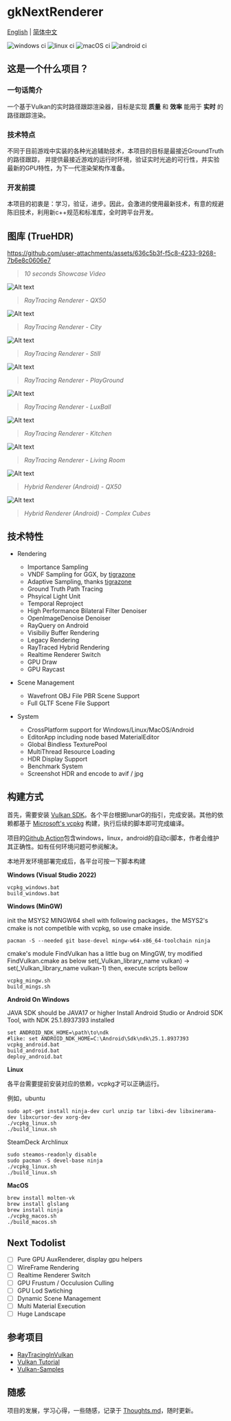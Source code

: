 # gkNextRenderer

[English](README.en.md) | [简体中文](README.md)

![windows ci](https://github.com/gameknife/gkNextRenderer/actions/workflows/windows.yml/badge.svg)
![linux ci](https://github.com/gameknife/gkNextRenderer/actions/workflows/linux.yml/badge.svg)
![macOS ci](https://github.com/gameknife/gkNextRenderer/actions/workflows/macos.yml/badge.svg)
![android ci](https://github.com/gameknife/gkNextRenderer/actions/workflows/android.yml/badge.svg)

## 这是一个什么项目？

### 一句话简介

一个基于Vulkan的实时路径跟踪渲染器，目标是实现 **质量** 和 **效率** 能用于 **实时** 的路径跟踪渲染。

### 技术特点

不同于目前游戏中实装的各种光追辅助技术，本项目的目标是最接近GroundTruth的路径跟踪，
并提供最接近游戏的运行时环境，验证实时光追的可行性，并实验最新的GPU特性，为下一代渲染架构作准备。

### 开发前提

本项目的初衷是：学习，验证，进步。因此，会激进的使用最新技术，有意的规避陈旧技术，利用新c++规范和标准库，全时跨平台开发。

## 图库 (TrueHDR)

https://github.com/user-attachments/assets/636c5b3f-f5c8-4233-9268-7b6e8c0606e7

> *10 seconds Showcase Video*

![Alt text](gallery/Qx50.avif?raw=true "Qx50")
> *RayTracing Renderer - QX50*

![Alt text](gallery/city.glb.avif?raw=true "City")
> *RayTracing Renderer - City*

![Alt text](gallery/Still.avif?raw=true "Still")
> *RayTracing Renderer - Still*

![Alt text](gallery/playground.glb.avif?raw=true "PlayGround")
> *RayTracing Renderer - PlayGround*

![Alt text](gallery/LuxBall.avif?raw=true "LuxBall")
> *RayTracing Renderer - LuxBall*

![Alt text](gallery/Kitchen.avif?raw=true "Kitchen")
> *RayTracing Renderer - Kitchen*

![Alt text](gallery/LivingRoom.avif?raw=true "Living Room")
> *RayTracing Renderer - Living Room*

![Alt text](gallery/Qx50_Android.avif?raw=true "Qx50Android")
> *Hybrid Renderer (Android) - QX50*

![Alt text](gallery/Complex_Android.avif?raw=true "ComplexAndroid")
> *Hybrid Renderer (Android) - Complex Cubes*

## 技术特性

* Rendering
    * Importance Sampling
    * VNDF Sampling for GGX, by [tigrazone](https://github.com/tigrazone)
    * Adaptive Sampling, thanks [tigrazone](https://github.com/tigrazone)
    * Ground Truth Path Tracing
    * Phsyical Light Unit
    * Temporal Reproject
    * High Performance Bilateral Filter Denoiser
    * OpenImageDenoise Denoiser
    * RayQuery on Android
    * Visibiliy Buffer Rendering
    * Legacy Rendering
    * RayTraced Hybrid Rendering
    * Realtime Renderer Switch
    * GPU Draw
    * GPU Raycast
    
* Scene Management
    * Wavefront OBJ File PBR Scene Support
    * Full GLTF Scene File Support

* System
    * CrossPlatform support for Windows/Linux/MacOS/Android
    * EditorApp including node based MaterialEditor
    * Global Bindless TexturePool
    * MultiThread Resource Loading
    * HDR Display Support
    * Benchmark System
    * Screenshot HDR and encode to avif / jpg

## 构建方式

首先，需要安装 [Vulkan SDK](https://vulkan.lunarg.com/sdk/home)。各个平台根据lunarG的指引，完成安装。其他的依赖都基于 [Microsoft's vcpkg](https://github.com/Microsoft/vcpkg) 构建，执行后续的脚本即可完成编译。

项目的[Github Action](.github/workflows)包含windows，linux，android的自动ci脚本，作者会维护其正确性。如有任何环境问题可参阅解决。

本地开发环境部署完成后，各平台可按一下脚本构建

**Windows (Visual Studio 2022)** 

```
vcpkg_windows.bat
build_windows.bat
```

**Windows (MinGW)**

init the MSYS2 MINGW64 shell with following packages，the MSYS2's cmake is not competible with vcpkg, so use cmake inside.
```
pacman -S --needed git base-devel mingw-w64-x86_64-toolchain ninja
```
cmake's module FindVulkan has a little bug on MingGW, try modified FindVulkan.cmake as below
set(_Vulkan_library_name vulkan) -> set(_Vulkan_library_name vulkan-1)
then, execute scripts bellow
```
vcpkg_mingw.sh
build_mings.sh
```

**Android On Windows**

JAVA SDK should be JAVA17 or higher
Install Android Studio or Android SDK Tool, with NDK 25.1.8937393 installed
```
set ANDROID_NDK_HOME=\path\to\ndk
#like: set ANDROID_NDK_HOME=C:\Android\Sdk\ndk\25.1.8937393
vcpkg_android.bat
build_android.bat
deploy_android.bat
```

**Linux**

各平台需要提前安装对应的依赖，vcpkg才可以正确运行。

例如，ubuntu
```
sudo apt-get install ninja-dev curl unzip tar libxi-dev libxinerama-dev libxcursor-dev xorg-dev
./vcpkg_linux.sh
./build_linux.sh
```
SteamDeck Archlinux
```
sudo steamos-readonly disable
sudo pacman -S devel-base ninja
./vcpkg_linux.sh
./build_linux.sh
```

**MacOS**
```
brew install molten-vk
brew install glslang
brew install ninja
./vcpkg_macos.sh
./build_macos.sh
```

## Next Todolist

- [ ] Pure GPU AuxRenderer, display gpu helpers
- [ ] WireFrame Rendering
- [ ] Realtime Renderer Switch
- [ ] GPU Frustum / Occulusion Culling
- [ ] GPU Lod Swtiching
- [ ] Dynamic Scene Management
- [ ] Multi Material Execution
- [ ] Huge Landscape

## 参考项目

* [RayTracingInVulkan](https://github.com/GPSnoopy/RayTracingInVulkan)
* [Vulkan Tutorial](https://vulkan-tutorial.com/)
* [Vulkan-Samples](https://github.com/KhronosGroup/Vulkan-Samples)

## 随感

项目的发展，学习心得，一些随感，记录于 [Thoughts.md](doc/Thoughts.md)，随时更新。